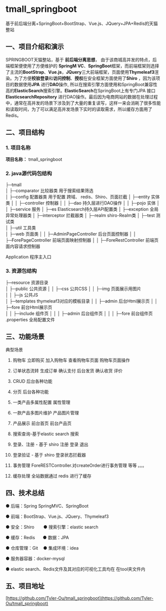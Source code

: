 # tmall_springboot
基于前后端分离+SpringBoot+BootStrap、Vue.js、JQuery+JPA+Redis的天猫整站

## 一、项目介绍和演示
SPRINGBOOT天猫整站，基于 **前后端分离思想**， 由于该商城高并发的特点，后端框架便使用了方便维护的 **SpringM
VC**、**SpringBoot**框架，而前端框架则选择了主流的**BootStrap**、**Vue.js**，**JQuery**三大前端框架，页面使用**Thymeleaf3**渲染。为了方便**校验登录**和**访问控制**、**授权**在安全框架方面使⽤了**Shiro** ，因为该项目的数据使用**JPA**  进行**DAO**操作, 所以在搜索引擎方面使⽤和SpringBoot兼容性高的**ElasticSearch**搜索引擎。**ElasticSearch**在SpringBoot上有专门JPA 接口 **ElasticsearchRepository** 进行DAO操作。最后因为电商网站的数据在处理过程中，通常在高并发的场景下涉及到了大量的重复读写，这样一来会消耗了很多性能和读取时间，为了可以满足高并发场景下实时的读取需求，所以缓存⽅⾯⽤了Redis。


## 二、项目结构
### 1. 项目名称
**项目名称：** tmall_springboot
### 2. java源代码包结构
├─tmall                 
│  ├─comparator         比较器类 用于搜索结果筛选     
│  ├─config             配置器类 用于配置 跨域、 redis、Shiro、页面拦截
│  ├─entity             实体类	
│  │ ├─controller      控制器
│  │ ├─dao              持久层进行DAO操作
│  │ ├─pojo 	       实体
│  │ ├─service	       服务
│  ├─es                 Elasticsearch持久层API配置类
│  ├─exception         全局异常处理器类
│  ├─interceptor       拦截器类 
│  ├─realm              shiro-Realm类
│  ├─test               测试类			
│  ├─util               工具类   
│  ├─web                页面类	
│  │ ├─AdminPageController      后台页面控制器
│  │ ├─ForePageController       前端页面映射控制器
│  │ ├─ForeRestController       前端页面内容请求控制器

Application          程序主入口            

### 3. 资源包结构

├─resource        资源目录    
│  ├─public       公共资源
│  │ ├─css        公共CSS
│  │ ├─img      	页面展示用图片		
│  │ ├─js         公共JS	
│  ├─templates         thymeleaf3对应的模板目录 
│  │ ├─admin           后台Html展示页
│  │ ├─fore            前台Html展示页			
│  │ ├─include         组件页
│  │ │ ├─admin         后台组件页
│  │ │ ├─fore          前台组件页
.properties      全局配置文件    

## 三、功能场景
典型场景
1. 购物车
立即购买 加入购物车 查看购物车页面 购物车页面操作

2. 订单状态流转
生成订单 确认支付 后台发货 确认收货 评价

3. CRUD 
后台各种功能

4. 分页
后台各种功能

5. 一类产品多属性配置
属性管理

6. 一款产品多图片维护
产品图片管理

7. 产品展示
前台首页 前台产品页

8. 搜索查询-基于elastic search
搜索

9. 登录、注册 - 基于 shiro
注册 登录 退出

10. 登录验证 - 基于 shiro
登录状态拦截器

11. 事务管理
ForeRESTController.对createOrder进行事务管理
等等 。。。

12. 缓存处理
全站数据通过 redis 进行了缓存

## 四、技术总结
● 后端：Spring SpringMVC、SpringBoot   

● 前端：BootStrap、Vue.js、JQuery、Thymeleaf3

● 安全：Shiroㅤㅤ ● 搜索引擎：elastic search    

● 缓存：Redisㅤㅤ● 数据：JPA

● 仓库管理：Gitㅤ ● 集成环境：idea

● 服务器容器：docker-mysql

● elastic search、Redis文件及其对应的可视化工具均在 在tool夹文件内


## 五、项目地址
[https://github.com/Tyler-Ou/tmall_springboot](https://github.com/Tyler-Ou/tmall_springboot)

